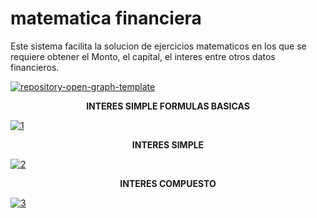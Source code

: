 # matematica financiera
Este sistema facilita la solucion de ejercicios matematicos en los que se requiere obtener el Monto, el capital, el interes entre otros datos financieros.

<a href="https://ibb.co/y4GVNV3"><img src="https://i.ibb.co/nPZRwRW/repository-open-graph-template.png" alt="repository-open-graph-template" border="0"></a>

<center><strong>INTERES SIMPLE FORMULAS BASICAS</strong></center>

<a href="https://ibb.co/F06cJgW"><img src="https://i.ibb.co/vQ1fmZB/1.jpg" alt="1" border="0"></a>

<center><strong>INTERES SIMPLE</strong></center>

<a href="https://ibb.co/RCyFBzw"><img src="https://i.ibb.co/fCvgn4w/2.jpg" alt="2" border="0"></a>

<center><strong>INTERES COMPUESTO</strong></center>

<a href="https://ibb.co/vxJT3jw"><img src="https://i.ibb.co/jvLQyr6/3.jpg" alt="3" border="0"></a>
